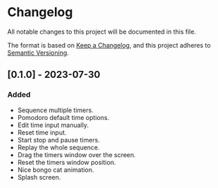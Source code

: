 # Changelog

All notable changes to this project will be documented in this file.

The format is based on [Keep a Changelog](https://keepachangelog.com/en/1.0.0/),
and this project adheres to [Semantic Versioning](https://semver.org/spec/v2.0.0.html).

## [0.1.0] - 2023-07-30

### Added

- Sequence multiple timers.
- Pomodoro default time options.
- Edit time input manually.
- Reset time input.
- Start stop and pause timers.
- Replay the whole sequence.
- Drag the timers window over the screen.
- Reset the timers window position.
- Nice bongo cat animation.
- Splash screen.

